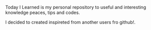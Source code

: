 Today I Learned is my personal repository to useful and interesting knowledge peaces, tips and codes.

I decided to created inspireted from another users fro github!.

